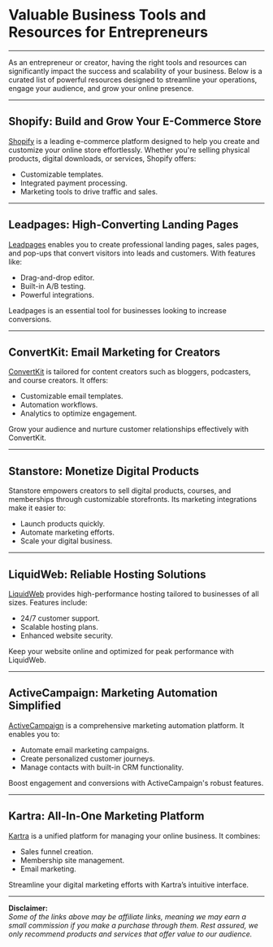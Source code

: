 # Valuable Business Tools and Resources for Entrepreneurs

---

As an entrepreneur or creator, having the right tools and resources can significantly impact the success and scalability of your business. Below is a curated list of powerful resources designed to streamline your operations, engage your audience, and grow your online presence.

---

## Shopify: Build and Grow Your E-Commerce Store
[Shopify](https://bit.ly/LEadPages) is a leading e-commerce platform designed to help you create and customize your online store effortlessly. Whether you're selling physical products, digital downloads, or services, Shopify offers:
- Customizable templates.
- Integrated payment processing.
- Marketing tools to drive traffic and sales.

---

## Leadpages: High-Converting Landing Pages
[Leadpages](https://bit.ly/LEadPages) enables you to create professional landing pages, sales pages, and pop-ups that convert visitors into leads and customers. With features like:
- Drag-and-drop editor.
- Built-in A/B testing.
- Powerful integrations.

Leadpages is an essential tool for businesses looking to increase conversions.

---

## ConvertKit: Email Marketing for Creators
[ConvertKit](https://bit.ly/LEadPages) is tailored for content creators such as bloggers, podcasters, and course creators. It offers:
- Customizable email templates.
- Automation workflows.
- Analytics to optimize engagement.

Grow your audience and nurture customer relationships effectively with ConvertKit.

---

## Stanstore: Monetize Digital Products
Stanstore empowers creators to sell digital products, courses, and memberships through customizable storefronts. Its marketing integrations make it easier to:
- Launch products quickly.
- Automate marketing efforts.
- Scale your digital business.

---

## LiquidWeb: Reliable Hosting Solutions
[LiquidWeb](https://bit.ly/LEadPages) provides high-performance hosting tailored to businesses of all sizes. Features include:
- 24/7 customer support.
- Scalable hosting plans.
- Enhanced website security.

Keep your website online and optimized for peak performance with LiquidWeb.

---

## ActiveCampaign: Marketing Automation Simplified
[ActiveCampaign](https://bit.ly/LEadPages) is a comprehensive marketing automation platform. It enables you to:
- Automate email marketing campaigns.
- Create personalized customer journeys.
- Manage contacts with built-in CRM functionality.

Boost engagement and conversions with ActiveCampaign's robust features.

---

## Kartra: All-In-One Marketing Platform
[Kartra](https://bit.ly/LEadPages) is a unified platform for managing your online business. It combines:
- Sales funnel creation.
- Membership site management.
- Email marketing.

Streamline your digital marketing efforts with Kartra’s intuitive interface.

---

**Disclaimer:**  
*Some of the links above may be affiliate links, meaning we may earn a small commission if you make a purchase through them. Rest assured, we only recommend products and services that offer value to our audience.*

